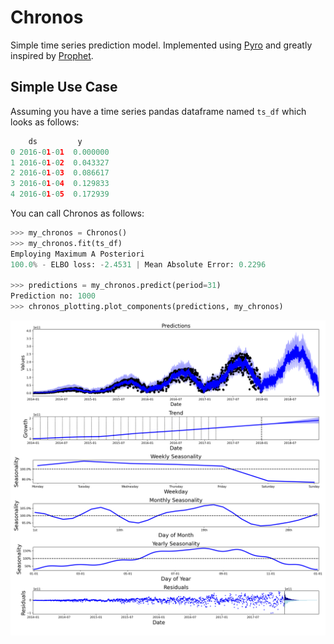 # Chronos



Simple time series prediction model. Implemented using <a href="https://pyro.ai/" target="_blank">Pyro</a> and greatly inspired by <a href="https://facebook.github.io/prophet/" target="_blank">Prophet</a>.

## Simple Use Case

Assuming you have a time series pandas dataframe named `ts_df` which looks as follows:

```python
    ds         y
0 2016-01-01  0.000000
1 2016-01-02  0.043327
2 2016-01-03  0.086617
3 2016-01-04  0.129833
4 2016-01-05  0.172939
```

You can call Chronos as follows:

```python
>>> my_chronos = Chronos()
>>> my_chronos.fit(ts_df)
Employing Maximum A Posteriori
100.0% - ELBO loss: -2.4531 | Mean Absolute Error: 0.2296   

>>> predictions = my_chronos.predict(period=31)
Prediction no: 1000
>>> chronos_plotting.plot_components(predictions, my_chronos)
```

![alt text](Divvy_components.png)
